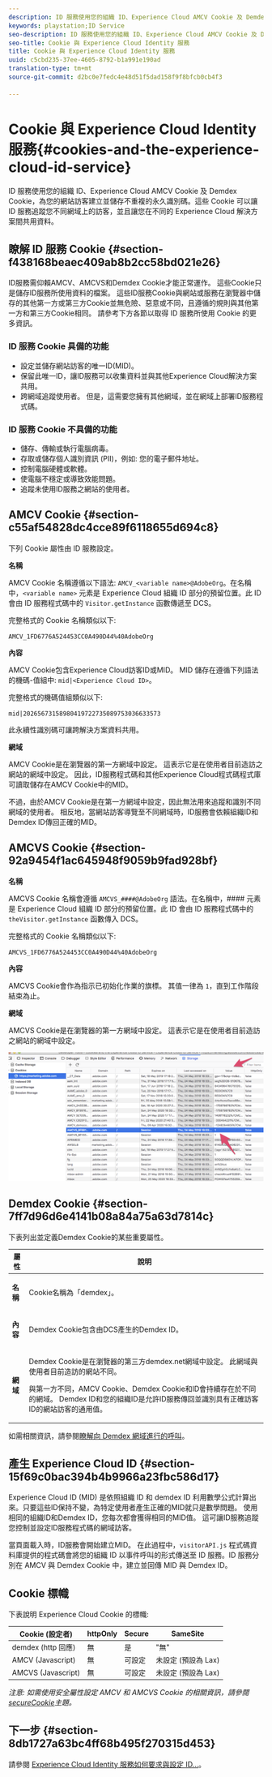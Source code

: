 ```yaml
---
description: ID 服務使用您的組織 ID、Experience Cloud AMCV Cookie 及 Demdex Cookie，為您的網站訪客建立並儲存不重複的永久識別碼。這些 Cookie 可以讓 ID 服務追蹤您不同網域上的訪客，並且讓您在不同的 Experience Cloud 解決方案間共用資料。
keywords: playstation;ID Service
seo-description: ID 服務使用您的組織 ID、Experience Cloud AMCV Cookie 及 Demdex Cookie，為您的網站訪客建立並儲存不重複的永久識別碼。這些 Cookie 可以讓 ID 服務追蹤您不同網域上的訪客，並且讓您在不同的 Experience Cloud 解決方案間共用資料。
seo-title: Cookie 與 Experience Cloud Identity 服務
title: Cookie 與 Experience Cloud Identity 服務
uuid: c5cbd235-37ee-4605-8792-b1a991e190ad
translation-type: tm+mt
source-git-commit: d2bc0e7fedc4e48d51f5dad158f9f8bfcb0cb4f3

---
```



# Cookie 與 Experience Cloud Identity 服務{#cookies-and-the-experience-cloud-id-service}

ID 服務使用您的組織 ID、Experience Cloud AMCV Cookie 及 Demdex Cookie，為您的網站訪客建立並儲存不重複的永久識別碼。這些 Cookie 可以讓 ID 服務追蹤您不同網域上的訪客，並且讓您在不同的 Experience Cloud 解決方案間共用資料。

## 瞭解 ID 服務 Cookie {#section-f438168beaec409ab8b2cc58bd021e26}

ID服務需仰賴AMCV、AMCVS和Demdex Cookie才能正常運作。 這些Cookie只是儲存ID服務所使用資料的檔案。 這些ID服務Cookie與網站或服務在瀏覽器中儲存的其他第一方或第三方Cookie並無危險、惡意或不同，且遵循的規則與其他第一方和第三方Cookie相同。 請參考下方各節以取得 ID 服務所使用 Cookie 的更多資訊。

### ID 服務 Cookie 具備的功能

* 設定並儲存網站訪客的唯一ID(MID)。
* 保留此唯一ID，讓ID服務可以收集資料並與其他Experience Cloud解決方案共用。
* 跨網域追蹤使用者。 但是，這需要您擁有其他網域，並在網域上部署ID服務程式碼。

### ID 服務 Cookie 不具備的功能

* 儲存、傳輸或執行電腦病毒。
* 存取或儲存個人識別資訊 (PII)，例如: 您的電子郵件地址。
* 控制電腦硬體或軟體。
* 使電腦不穩定或導致效能問題。
* 追蹤未使用ID服務之網站的使用者。

## AMCV Cookie {#section-c55af54828dc4cce89f6118655d694c8}

下列 Cookie 屬性由 ID 服務設定。

**名稱**

AMCV Cookie 名稱遵循以下語法: `AMCV_<variable name>@AdobeOrg`。在名稱中，`<variable name>` 元素是 Experience Cloud 組織 ID 部分的預留位置。此 ID 會由 ID 服務程式碼中的 `Visitor.getInstance` 函數傳遞至 DCS。

完整格式的 Cookie 名稱類似以下:

```
AMCV_1FD6776A524453CC0A490D44%40AdobeOrg
```

**內容**

AMCV Cookie包含Experience Cloud訪客ID或MID。 MID 儲存在遵循下列語法的機碼-值組中: `mid|<Experience Cloud ID>`。

完整格式的機碼值組類似以下:

```
mid|20265673158980419722735089753036633573
```

此永續性識別碼可讓跨解決方案資料共用。

**網域**

AMCV Cookie是在瀏覽器的第一方網域中設定。 這表示它是在使用者目前造訪之網站的網域中設定。 因此，ID服務程式碼和其他Experience Cloud程式碼程式庫可讀取儲存在AMCV Cookie中的MID。

不過，由於AMCV Cookie是在第一方網域中設定，因此無法用來追蹤和識別不同網域的使用者。 相反地，當網站訪客導覽至不同網域時，ID服務會依賴組織ID和Demdex ID傳回正確的MID。

## AMCVS Cookie {#section-92a9454f1ac645948f9059b9fad928bf}

**名稱**

AMCVS Cookie 名稱會遵循 `AMCVS_####@AdobeOrg` 語法。在名稱中，#### 元素是 Experience Cloud 組織 ID 部分的預留位置。此 ID 會由 ID 服務程式碼中的 `theVisitor.getInstance` 函數傳入 DCS。

完整格式的 Cookie 名稱類似以下:

```
AMCVS_1FD6776A524453CC0A490D44%40AdobeOrg
```

**內容**

AMCVS Cookie會作為指示已初始化作業的旗標。 其值一律為 `1`，直到工作階段結束為止。

**網域**

AMCVS Cookie是在瀏覽器的第一方網域中設定。 這表示它是在使用者目前造訪之網站的網域中設定。

![](assets/AMCVS-cookie.png)

## Demdex Cookie {#section-7ff7d96d6e4141b08a84a75a63d7814c}

下表列出並定義Demdex Cookie的某些重要屬性。

<table id="table_18E3CAF3550E4BB6A199736AACE39202"> 
 <thead> 
  <tr> 
   <th colname="col1" class="entry"> 屬性 </th> 
   <th colname="col2" class="entry"> 說明 </th> 
  </tr> 
 </thead>
 <tbody> 
  <tr> 
   <td colname="col1"> <p> <b>名稱</b> </p> </td> 
   <td colname="col2"> <p>Cookie名稱為「demdex」。 </p> </td> 
  </tr> 
  <tr> 
   <td colname="col1"> <p> <b>內容</b> </p> </td> 
   <td colname="col2"> <p>Demdex Cookie包含由DCS產生的Demdex ID。 </p> </td> 
  </tr> 
  <tr> 
   <td colname="col1"> <p> <b>網域</b> </p> </td> 
   <td colname="col2"> <p>Demdex Cookie是在瀏覽器的第三方demdex.net網域中設定。 此網域與使用者目前造訪的網站不同。 </p> <p>與第一方不同，AMCV Cookie、Demdex Cookie和ID會持續存在於不同的網域。 Demdex ID和您的組織ID是允許ID服務傳回並識別具有正確訪客ID的網站訪客的通用值。 </p> </td> 
  </tr> 
 </tbody> 
</table>

如需相關資訊，請參閱[瞭解向 Demdex 網域進行的呼叫](https://docs.adobe.com/content/help/zh-Hant/audience-manager/user-guide/reference/demdex-calls.html)。

## 產生 Experience Cloud ID {#section-15f69c0bac394b4b9966a23fbc586d17}

Experience Cloud ID (MID) 是依照組織 ID 和 demdex ID 利用數學公式計算出來。只要這些ID保持不變，為特定使用者產生正確的MID就只是數學問題。 使用相同的組織ID和Demdex ID，您每次都會獲得相同的MID值。 這可讓ID服務追蹤您控制並設定ID服務程式碼的網域訪客。

當頁面載入時，ID服務會開始建立MID。 在此過程中，`visitorAPI.js` 程式碼資料庫提供的程式碼會將您的組織 ID 以事件呼叫的形式傳送至 ID 服務。ID 服務分別在 AMCV 與 Demdex Cookie 中，建立並回傳 MID 與 Demdex ID。

## Cookie 標幟

下表說明 Experience Cloud Cookie 的標幟:

| Cookie (設定者) | httpOnly | Secure | SameSite |
|--- |--- |--- |--- |
| demdex (http 回應) | 無 | 是 | &quot;無&quot; |
| AMCV (Javascript) | 無 | 可設定 | 未設定 (預設為 Lax) |
| AMCVS (Javascript) | 無 | 可設定 | 未設定 (預設為 Lax) |

*注意: 如需使用安全屬性設定 AMCV 和 AMCVS Cookie 的相關資訊，請參閱[secureCookie](https://docs.adobe.com/content/help/en/id-service/using/id-service-api/configurations/securecookie.html)主題。*

## 下一步 {#section-8db1727a63bc4ff68b495f270315d453}

請參閱 [Experience Cloud Identity 服務如何要求與設定 ID...](../introduction/id-request.md#concept-2caacebb1d244402816760e9b8bcef6a)。
